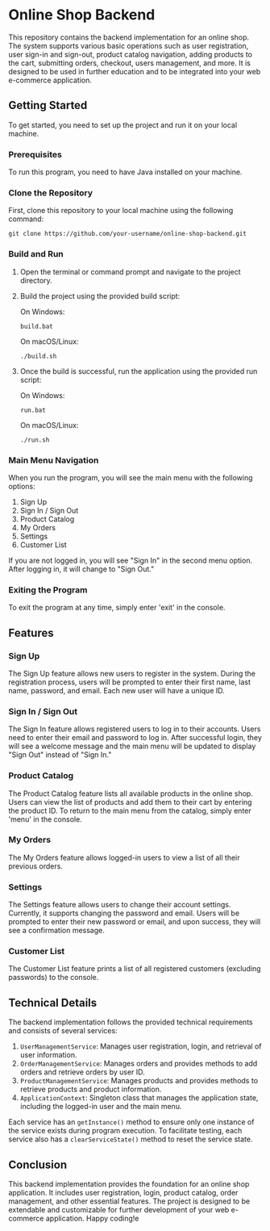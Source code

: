 # Online Shop Backend

This repository contains the backend implementation for an online shop. The system supports various basic operations such as user registration, user sign-in and sign-out, product catalog navigation, adding products to the cart, submitting orders, checkout, users management, and more. It is designed to be used in further education and to be integrated into your web e-commerce application.

## Getting Started

To get started, you need to set up the project and run it on your local machine.

### Prerequisites

To run this program, you need to have Java installed on your machine.

### Clone the Repository

First, clone this repository to your local machine using the following command:

```
git clone https://github.com/your-username/online-shop-backend.git
```

### Build and Run

1. Open the terminal or command prompt and navigate to the project directory.

2. Build the project using the provided build script:

   On Windows:
   ```
   build.bat
   ```

   On macOS/Linux:
   ```
   ./build.sh
   ```

3. Once the build is successful, run the application using the provided run script:

   On Windows:
   ```
   run.bat
   ```

   On macOS/Linux:
   ```
   ./run.sh
   ```

### Main Menu Navigation

When you run the program, you will see the main menu with the following options:

1. Sign Up
2. Sign In / Sign Out
3. Product Catalog
4. My Orders
5. Settings
6. Customer List

If you are not logged in, you will see "Sign In" in the second menu option. After logging in, it will change to "Sign Out."

### Exiting the Program

To exit the program at any time, simply enter 'exit' in the console.

## Features

### Sign Up

The Sign Up feature allows new users to register in the system. During the registration process, users will be prompted to enter their first name, last name, password, and email. Each new user will have a unique ID.

### Sign In / Sign Out

The Sign In feature allows registered users to log in to their accounts. Users need to enter their email and password to log in. After successful login, they will see a welcome message and the main menu will be updated to display "Sign Out" instead of "Sign In."

### Product Catalog

The Product Catalog feature lists all available products in the online shop. Users can view the list of products and add them to their cart by entering the product ID. To return to the main menu from the catalog, simply enter 'menu' in the console.

### My Orders

The My Orders feature allows logged-in users to view a list of all their previous orders.

### Settings

The Settings feature allows users to change their account settings. Currently, it supports changing the password and email. Users will be prompted to enter their new password or email, and upon success, they will see a confirmation message.

### Customer List

The Customer List feature prints a list of all registered customers (excluding passwords) to the console.

## Technical Details

The backend implementation follows the provided technical requirements and consists of several services:

1. `UserManagementService`: Manages user registration, login, and retrieval of user information.
2. `OrderManagementService`: Manages orders and provides methods to add orders and retrieve orders by user ID.
3. `ProductManagementService`: Manages products and provides methods to retrieve products and product information.
4. `ApplicationContext`: Singleton class that manages the application state, including the logged-in user and the main menu.

Each service has an `getInstance()` method to ensure only one instance of the service exists during program execution. To facilitate testing, each service also has a `clearServiceState()` method to reset the service state.

## Conclusion

This backend implementation provides the foundation for an online shop application. It includes user registration, login, product catalog, order management, and other essential features. The project is designed to be extendable and customizable for further development of your web e-commerce application. Happy coding!e
